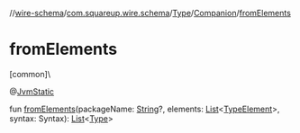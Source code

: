 //[wire-schema](../../../../index.md)/[com.squareup.wire.schema](../../index.md)/[Type](../index.md)/[Companion](index.md)/[fromElements](from-elements.md)

# fromElements

[common]\

@[JvmStatic](https://kotlinlang.org/api/latest/jvm/stdlib/kotlin.jvm/-jvm-static/index.html)

fun [fromElements](from-elements.md)(packageName: [String](https://kotlinlang.org/api/latest/jvm/stdlib/kotlin/-string/index.html)?, elements: [List](https://kotlinlang.org/api/latest/jvm/stdlib/kotlin.collections/-list/index.html)&lt;[TypeElement](../../../com.squareup.wire.schema.internal.parser/-type-element/index.md)&gt;, syntax: Syntax): [List](https://kotlinlang.org/api/latest/jvm/stdlib/kotlin.collections/-list/index.html)&lt;[Type](../index.md)&gt;
